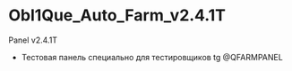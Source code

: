 # Obl1Que_Auto_Farm_v2.4.1T
Panel v2.4.1T

- Тестовая панель специально для тестировщиков tg @QFARMPANEL
